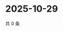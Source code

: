 # 2025-10-29

共 0 条

<!-- BEGIN ZHIHUVIDEO -->
<!-- 最后更新时间 Wed Oct 29 2025 12:18:35 GMT+0800 (China Standard Time) -->

<!-- END ZHIHUVIDEO -->
